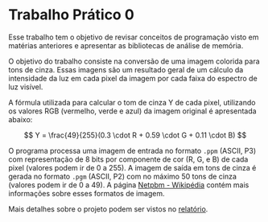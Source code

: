 # Trabalho Prático 0

Esse trabalho tem o objetivo de revisar conceitos de programação visto em matérias anteriores e apresentar as bibliotecas de análise de memória.

O objetivo do trabalho consiste na conversão de uma imagem colorida para tons de cinza. Essas imagens são um resultado geral de um cálculo da intensidade da luz em cada pixel da imagem por cada faixa do espectro de luz visível.

A fórmula utilizada para calcular o tom de cinza Y de cada pixel, utilizando os valores RGB (vermelho, verde e azul) da imagem original é apresentada abaixo:

$$
	Y = \frac{49}{255}(0.3 \cdot R + 0.59 \cdot G + 0.11 \cdot B)
$$

O programa processa uma imagem de entrada no formato ``.ppm`` (ASCII, P3) com representação de 8 bits por componente de cor (R, G, e B) de cada pixel (valores podem ir de 0 a 255). A imagem de saída em tons de cinza é gerada no formato ``.pgm`` (ASCII, P2) com no máximo 50 tons de cinza (valores podem ir de 0 a 49). A página [Netpbm - Wikipédia](http://en.wikipedia.org/wiki/Netpbm_format) contém mais informações sobre esses formatos de imagem.

Mais detalhes sobre o projeto podem ser vistos no [relatório](relatorio.pdf).

